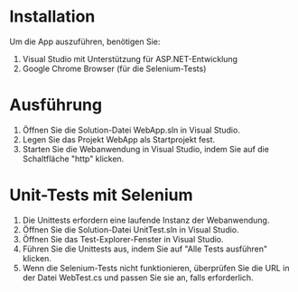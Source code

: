 # Installation
Um die App auszuführen, benötigen Sie:
1. Visual Studio mit Unterstützung für ASP.NET-Entwicklung
2. Google Chrome Browser (für die Selenium-Tests)
# Ausführung
1. Öffnen Sie die Solution-Datei WebApp.sln in Visual Studio.
2. Legen Sie das Projekt WebApp als Startprojekt fest.
3. Starten Sie die Webanwendung in Visual Studio, indem Sie auf die Schaltfläche "http" klicken. 
# Unit-Tests mit Selenium
1. Die Unittests erfordern eine laufende Instanz der Webanwendung.
2. Öffnen Sie die Solution-Datei UnitTest.sln in Visual Studio.
3. Öffnen Sie das Test-Explorer-Fenster in Visual Studio.
4. Führen Sie die Unittests aus, indem Sie auf "Alle Tests ausführen" klicken.
5. Wenn die Selenium-Tests nicht funktionieren, überprüfen Sie die URL in der Datei WebTest.cs und passen Sie sie an, falls erforderlich.
